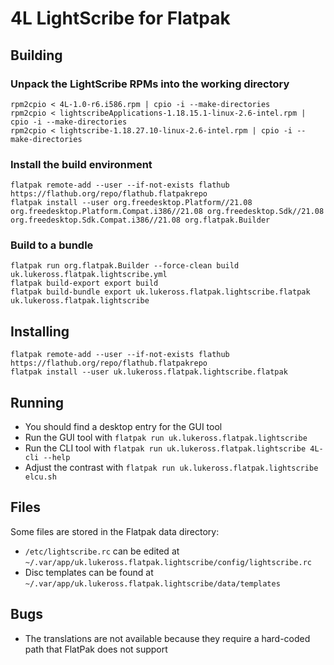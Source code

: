 # 4L LightScribe for Flatpak

## Building

### Unpack the LightScribe RPMs into the working directory

```
rpm2cpio < 4L-1.0-r6.i586.rpm | cpio -i --make-directories
rpm2cpio < lightscribeApplications-1.18.15.1-linux-2.6-intel.rpm | cpio -i --make-directories
rpm2cpio < lightscribe-1.18.27.10-linux-2.6-intel.rpm | cpio -i --make-directories
```

### Install the build environment

```
flatpak remote-add --user --if-not-exists flathub https://flathub.org/repo/flathub.flatpakrepo
flatpak install --user org.freedesktop.Platform//21.08 org.freedesktop.Platform.Compat.i386//21.08 org.freedesktop.Sdk//21.08 org.freedesktop.Sdk.Compat.i386//21.08 org.flatpak.Builder
```

### Build to a bundle

```
flatpak run org.flatpak.Builder --force-clean build uk.lukeross.flatpak.lightscribe.yml
flatpak build-export export build
flatpak build-bundle export uk.lukeross.flatpak.lightscribe.flatpak uk.lukeross.flatpak.lightscribe
```

## Installing

```
flatpak remote-add --user --if-not-exists flathub https://flathub.org/repo/flathub.flatpakrepo
flatpak install --user uk.lukeross.flatpak.lightscribe.flatpak
```

## Running

- You should find a desktop entry for the GUI tool
- Run the GUI tool with `flatpak run uk.lukeross.flatpak.lightscribe`
- Run the CLI tool with `flatpak run uk.lukeross.flatpak.lightscribe 4L-cli --help`
- Adjust the contrast with `flatpak run uk.lukeross.flatpak.lightscribe elcu.sh`

## Files

Some files are stored in the Flatpak data directory:

- `/etc/lightscribe.rc` can be edited at `~/.var/app/uk.lukeross.flatpak.lightscribe/config/lightscribe.rc`
- Disc templates can be found at `~/.var/app/uk.lukeross.flatpak.lightscribe/data/templates`

## Bugs

- The translations are not available because they require a hard-coded path that FlatPak does not support
